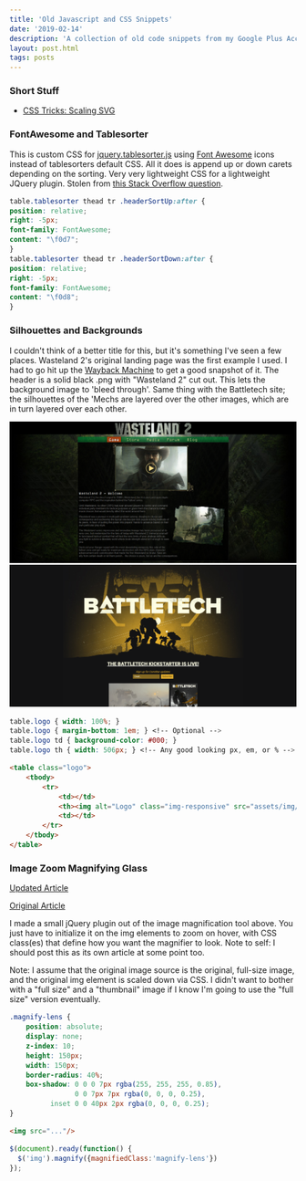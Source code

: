 ```yaml
---
title: 'Old Javascript and CSS Snippets'
date: '2019-02-14'
description: 'A collection of old code snippets from my Google Plus Account'
layout: post.html
tags: posts
---
```


### Short Stuff
* [CSS Tricks: Scaling SVG](https://css-tricks.com/scale-svg/)

### FontAwesome and Tablesorter
This is custom CSS for [jquery.tablesorter.js](http://tablesorter.com/docs/) using [Font Awesome](http://fontawesome.io) icons instead of tablesorters default CSS. All it does is append up or down carets depending on the sorting. Very very lightweight CSS for a lightweight JQuery plugin. Stolen from [this Stack Overflow question](http://stackoverflow.com/questions/14736496/use-font-awesome-icons-in-css).

```css
table.tablesorter thead tr .headerSortUp:after {
position: relative;
right: -5px;
font-family: FontAwesome;
content: "\f0d7";
}
table.tablesorter thead tr .headerSortDown:after {
position: relative;
right: -5px;
font-family: FontAwesome;
content: "\f0d8";
}
```

### Silhouettes and Backgrounds
I couldn't think of a better title for this, but it's something I've seen a few places. Wasteland 2's original landing page was the first example I used. I had to go hit up the [Wayback Machine](https://archive.org/web/) to get a good snapshot of it. The header is a solid black .png with "Wasteland 2" cut out. This lets the background image to 'bleed through'. Same thing with the Battletech site; the silhouettes of the 'Mechs are layered over the other images, which are in turn layered over each other.

<img src="wasteland-2.png" alt="Wasteland 2 Screenshot">

<img src="battletech.png" alt="Battletech Screenshot">

```css
table.logo { width: 100%; }
table.logo { margin-bottom: 1em; } <!-- Optional -->
table.logo td { background-color: #000; }
table.logo th { width: 506px; } <!-- Any good looking px, em, or % -->
```

```html
<table class="logo">
    <tbody>
        <tr>
            <td></td>
            <th><img alt="Logo" class="img-responsive" src="assets/img/logo.png" /></th>
            <td></td>
        </tr>
    </tbody>
</table>
```

### Image Zoom Magnifying Glass
<a href="../2019-02-15-magnify/">Updated Article</a>

[Original Article](http://thecodeplayer.com/walkthrough/magnifying-glass-for-images-using-jquery-and-css3)

I made a small jQuery plugin out of the image magnification tool above. You just have to initialize it on the img elements to zoom on hover, with CSS class(es) that define how you want the magnifier to look. Note to self: I should post this as its own article at some point too.

Note: I assume that the original image source is the original, full-size image, and the original img element is scaled down via CSS. I didn't want to bother with a "full size" and a "thumbnail" image if I know I'm going to use the "full size" version eventually.

```css
.magnify-lens {
    position: absolute;
    display: none;
    z-index: 10;
    height: 150px;
    width: 150px;
    border-radius: 40%;
    box-shadow: 0 0 0 7px rgba(255, 255, 255, 0.85),
                0 0 7px 7px rgba(0, 0, 0, 0.25),
          inset 0 0 40px 2px rgba(0, 0, 0, 0.25);
}
```

```html
<img src="..."/>
```

```javascript
$(document).ready(function() {
  $('img').magnify({magnifiedClass:'magnify-lens'})
});
```